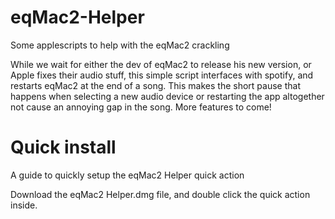# eqMac2-Helper
Some applescripts to help with the eqMac2 crackling

While we wait for either the dev of eqMac2 to release his new version, or Apple fixes their
audio stuff, this simple script interfaces with spotify, and restarts eqMac2 at the end of a song.
This makes the short pause that happens when selecting a new audio device or restarting the
app altogether not cause an annoying gap in the song. More features to come!

# Quick install
A guide to quickly setup the eqMac2 Helper quick action

Download the eqMac2 Helper.dmg file, and double click the quick action inside.
